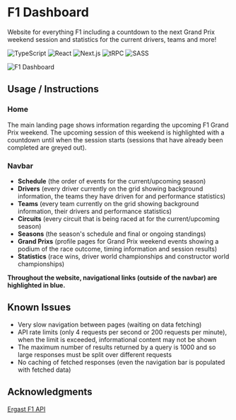 # F1 Dashboard

Website for everything F1 including a countdown to the next Grand Prix weekend session and statistics for the current drivers, teams and more!

![TypeScript](https://img.shields.io/badge/typescript-%23007ACC.svg?style=for-the-badge&logo=typescript&logoColor=white)
![React](https://img.shields.io/badge/react-%2320232a.svg?style=for-the-badge&logo=react&logoColor=%2361DAFB)
![Next.js](https://img.shields.io/badge/Next.js-black?style=for-the-badge&logo=next.js&logoColor=white)
![tRPC](https://img.shields.io/badge/tRPC-%23007ACC.svg?style=for-the-badge)
![SASS](https://img.shields.io/badge/SASS-hotpink.svg?style=for-the-badge&logo=SASS&logoColor=white)

![F1 Dashboard](https://raw.githubusercontent.com/DanielPitfield/danielpitfield.github.io/main/public/Images/Projects/f1Dashboard.png)

## Usage / Instructions

### Home

The main landing page shows information regarding the upcoming F1 Grand Prix weekend. The upcoming session of this weekend is highlighted with a countdown until when the session starts (sessions that have already been completed are greyed out).

### Navbar

- **Schedule** (the order of events for the current/upcoming season)
- **Drivers** (every driver currently on the grid showing background information, the teams they have driven for and performance statistics)
- **Teams** (every team currently on the grid showing background information, their drivers and performance statistics)
- **Circuits** (every circuit that is being raced at for the current/upcoming season)
- **Seasons** (the season's schedule and final or ongoing standings)
- **Grand Prixs** (profile pages for Grand Prix weekend events showing a podium of the race outcome, timing information and session results)
- **Statistics** (race wins, driver world championships and constructor world championships)

**Throughout the website, navigational links (outside of the navbar) are highlighted in blue.**

## Known Issues

- Very slow navigation between pages (waiting on data fetching)
- API rate limits (only 4 requests per second or 200 requests per minute), when the limit is exceeded, informational content may not be shown
- The maximum number of results returned by a query is 1000 and so large responses must be split over different requests
- No caching of fetched responses (even the navigation bar is populated with fetched data)

## Acknowledgments

[Ergast F1 API](http://ergast.com/mrd/)
